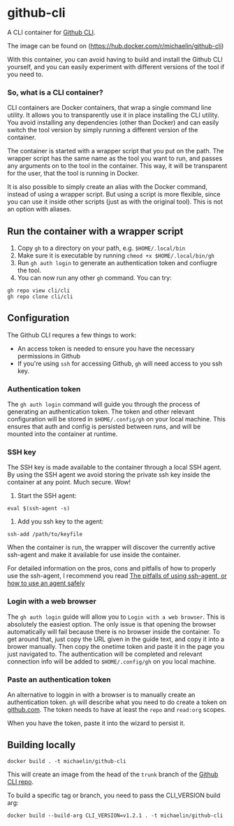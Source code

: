 # github-cli
A CLI container for [Github CLI](https://github.com/cli/cli).

The image can be found on (https://hub.docker.com/r/michaelin/github-cli)

With this container, you can avoid having to build and install the Github CLI yourself, and you can easily experiment with different versions of the tool if you need to.

### So, what is a CLI container?

CLI containers are Docker containers, that wrap a single command line utility. It allows you to transparently use it in place installing the CLI utility. You avoid installing any dependencies (other than Docker) and can easily switch the tool version by
simply running a different version of the container.

The container is started with a wrapper script that you put on the path. The wrapper script has the same name as the tool you want
to run, and passes any arguments on to the tool in the container. This way, it will be transparent for the user, that the tool
is running in Docker.

It is also possible to simply create an alias with the Docker command, instead of using a wrapper script. But using a script is more flexible, since you can use it inside other scripts (just as with the original tool). This is not an option with aliases. 

## Run the container with a wrapper script

1. Copy `gh` to a directory on your path, e.g. `$HOME/.local/bin`
1. Make sure it is executable by running `chmod +x $HOME/.local/bin/gh`
1. Run `gh auth login` to generate an authentication token and confiugre the tool.
1. You can now run any other `gh` command. You can try:
```
gh repo view cli/cli
gh repo clone cli/cli
```

## Configuration

The Github CLI requres a few things to work:
- An access token is needed to ensure you have the necessary permissions in Github
- If you're using `ssh` for accessing Github, `gh` will need access to you ssh key.

### Authentication token
The `gh auth login` command will guide you through the process of generating an authentication token. 
The token and other relevant configuration will be stored in `$HOME/.config/gh` on your local machine.
This ensures that auth and config is persisted between runs, and will be mounted into the container at runtime. 

### SSH key
The SSH key is made available to the container through a local SSH agent.
By using the SSH agent we avoid storing the private ssh key inside the container at any point. Much secure. Wow!

1. Start the SSH agent:
```
eval $(ssh-agent -s)
```
1. Add you ssh key to the agent:
```
ssh-add /path/to/keyfile
```

When the container is run, the wrapper will discover the currently active ssh-agent and make it available for use inside the container.

For detailed information on the pros, cons and pitfalls of how to properly use the ssh-agent, I recommend you read
[The pitfalls of using ssh-agent, or how to use an agent safely](http://rabexc.org/posts/pitfalls-of-ssh-agents)

### Login with a web browser

The `gh auth login` guide will allow you to `Login with a web browser`. This is absolutely the easiest option.
The only issue is that opening the browser automatically will fail because there is no browser inside the container.
To get around that, just copy the URL given in the guide text, and copy it into a brower manually.
Then copy the onetime token and paste it in the page you just navigated to.
The authentication will be completed and relevant connection info will be added to `$HOME/.config/gh`
on you local machine.

### Paste an authentication token

An alternative to loggin in with a browser is to manually create an authentication token.
`gh` will describe what you need to do create a token on [github.com](https://github.com/settings/tokens).
The token needs to have at least the `repo` and `read:org` scopes.

When you have the token, paste it into the wizard to persist it.


## Building locally

```
docker build . -t michaelin/github-cli
```
This will create an image from the head of the `trunk` branch of the [Github CLI repo](https://github.com/cli/cli.git).

To build a specific tag or branch, you need to pass the CLI_VERSION build arg:

```
docker build --build-arg CLI_VERSION=v1.2.1 . -t michaelin/github-cli
```